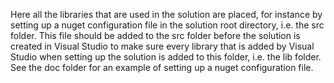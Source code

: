 
Here all the libraries that are used in the solution are placed, for instance by setting up a nuget configuration file in the solution root directory, i.e. the src folder. This file should be added to the src folder before the solution is created in Visual Studio to make sure every library that is added by Visual Studio when setting up the solution is added to this folder, i.e. the lib folder. See the doc folder for an example of setting up a nuget configuration file. 


